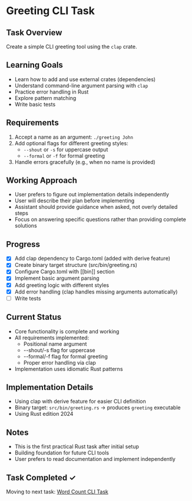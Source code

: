 # Greeting CLI Task

## Task Overview
Create a simple CLI greeting tool using the `clap` crate.

## Learning Goals
- Learn how to add and use external crates (dependencies)
- Understand command-line argument parsing with `clap`
- Practice error handling in Rust
- Explore pattern matching
- Write basic tests

## Requirements
1. Accept a name as an argument: `./greeting John`
2. Add optional flags for different greeting styles:
   - `--shout` or `-s` for uppercase output
   - `--formal` or `-f` for formal greeting
3. Handle errors gracefully (e.g., when no name is provided)

## Working Approach
- User prefers to figure out implementation details independently
- User will describe their plan before implementing
- Assistant should provide guidance when asked, not overly detailed steps
- Focus on answering specific questions rather than providing complete solutions

## Progress
- [x] Add clap dependency to Cargo.toml (added with derive feature)
- [x] Create binary target structure (src/bin/greeting.rs)
- [x] Configure Cargo.toml with [[bin]] section
- [x] Implement basic argument parsing
- [x] Add greeting logic with different styles
- [x] Add error handling (clap handles missing arguments automatically)
- [ ] Write tests

## Current Status
- Core functionality is complete and working
- All requirements implemented:
  - Positional name argument
  - --shout/-s flag for uppercase
  - --formal/-f flag for formal greeting
  - Proper error handling via clap
- Implementation uses idiomatic Rust patterns

## Implementation Details
- Using clap with derive feature for easier CLI definition
- Binary target: `src/bin/greeting.rs` → produces `greeting` executable
- Using Rust edition 2024

## Notes
- This is the first practical Rust task after initial setup
- Building foundation for future CLI tools
- User prefers to read documentation and implement independently

## Task Completed ✓
Moving to next task: [Word Count CLI Task](wordcount_cli_task.md)